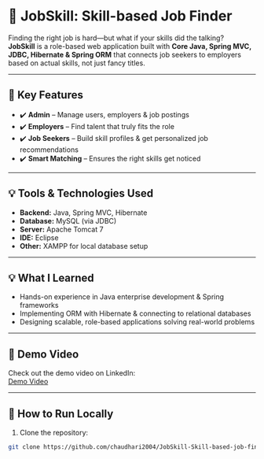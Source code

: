 # 🎯 JobSkill: Skill-based Job Finder

Finding the right job is hard—but what if your skills did the talking?  
**JobSkill** is a role-based web application built with **Core Java, Spring MVC, JDBC, Hibernate & Spring ORM** that connects job seekers to employers based on actual skills, not just fancy titles.

---

## 🔹 Key Features

- ✔️ **Admin** – Manage users, employers & job postings  
- ✔️ **Employers** – Find talent that truly fits the role  
- ✔️ **Job Seekers** – Build skill profiles & get personalized job recommendations  
- ✔️ **Smart Matching** – Ensures the right skills get noticed  

---

## 💡 Tools & Technologies Used

- **Backend:** Java, Spring MVC, Hibernate  
- **Database:** MySQL (via JDBC)  
- **Server:** Apache Tomcat 7  
- **IDE:** Eclipse  
- **Other:** XAMPP for local database setup  

---

## 💡 What I Learned

- Hands-on experience in Java enterprise development & Spring frameworks  
- Implementing ORM with Hibernate & connecting to relational databases  
- Designing scalable, role-based applications solving real-world problems  

---

## 🚀 Demo Video
Check out the demo video on LinkedIn:  
[Demo Video](https://www.linkedin.com/feed/update/urn:li:activity:7365948478499278848/)

---

## 📌 How to Run Locally

1. Clone the repository:  
```bash
git clone https://github.com/chaudhari2004/JobSkill-Skill-based-job-finder.git
